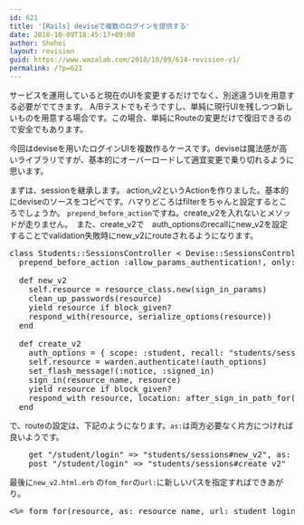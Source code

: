 ```yaml
---
id: 621
title: '[Rails] deviseで複数のログインを提供する'
date: 2018-10-09T18:45:17+09:00
author: Shohei
layout: revision
guid: https://www.wazalab.com/2018/10/09/614-revision-v1/
permalink: /?p=621
---
```

サービスを運用していると現在のUIを変更するだけでなく、別途違うUIを用意する必要がでてきます。
A/Bテストでもそうですし、単純に現行UIを残しつつ新しいものを用意する場合です。この場合、単純にRouteの変更だけで復旧できるので安全でもあります。

今回はdeviseを用いたログインUIを複数作るケースです。deviseは魔法感が高いライブラリですが、基本的にオーバーロードして適宜変更で乗り切れるように思います。

まずは、sessionを継承します。 action_v2というActionを作りました。基本的にdeviseのソースをコピペです。ハマりどころはfilterをちゃんと設定するところでしょうか。
`prepend_before_action`ですね。create_v2を入れないとメソッドが走りません。　また、create_v2で　auth_optionsのrecallにnew_v2を設定することでvalidation失敗時にnew_v2にrouteされるようになります。


 
<pre class="lang:ruby decode:true " >class Students::SessionsController &lt; Devise::SessionsController 
  prepend_before_action :allow_params_authentication!, only: [ :create, :create_v2 ]

  def new_v2
    self.resource = resource_class.new(sign_in_params)
    clean_up_passwords(resource)
    yield resource if block_given?
    respond_with(resource, serialize_options(resource))
  end
  
  def create_v2 
    auth_options = { scope: :student, recall: "students/sessions#new_v2" }  
    self.resource = warden.authenticate!(auth_options)
    set_flash_message!(:notice, :signed_in)
    sign_in(resource_name, resource)
    yield resource if block_given?
    respond_with resource, location: after_sign_in_path_for(resource)
  end</pre> 

で、routeの設定は、下記のようになります。`as:`は両方必要なく片方につければ良いようです。

<pre class="lang:ruby decode:true " >    get "/student/login" =&gt; "students/sessions#new_v2", as: :student_login
    post "/student/login" =&gt; "students/sessions#create_v2"
</pre> 

最後に`new_v2.html.erb` の`fom_for`の`url:`に新しいパスを指定すればできあがり。

 
<pre class="lang:ruby decode:true " >&lt;%= form_for(resource, as: resource_name, url: student_login_path, html: {class: ""}) do |f| %&gt;</pre> 

